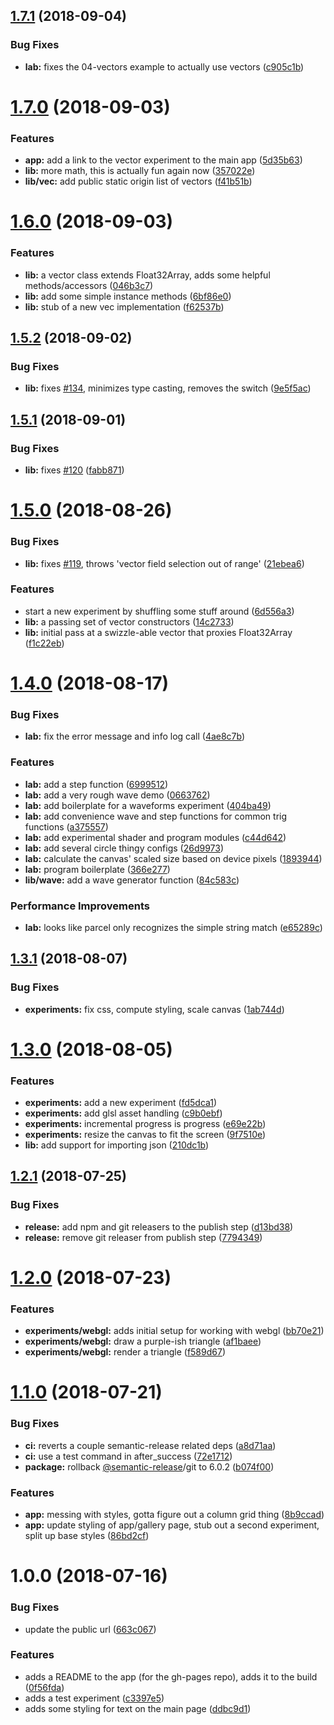 ## [1.7.1](https://github.com/fartts/fartts/compare/v1.7.0...v1.7.1) (2018-09-04)


### Bug Fixes

* **lab:** fixes the 04-vectors example to actually use vectors ([c905c1b](https://github.com/fartts/fartts/commit/c905c1b))

# [1.7.0](https://github.com/fartts/fartts/compare/v1.6.0...v1.7.0) (2018-09-03)


### Features

* **app:** add a link to the vector experiment to the main app ([5d35b63](https://github.com/fartts/fartts/commit/5d35b63))
* **lib:** more math, this is actually fun again now ([357022e](https://github.com/fartts/fartts/commit/357022e))
* **lib/vec:** add public static origin list of vectors ([f41b51b](https://github.com/fartts/fartts/commit/f41b51b))

# [1.6.0](https://github.com/fartts/fartts/compare/v1.5.2...v1.6.0) (2018-09-03)


### Features

* **lib:** a vector class extends Float32Array, adds some helpful methods/accessors ([046b3c7](https://github.com/fartts/fartts/commit/046b3c7))
* **lib:** add some simple instance methods ([6bf86e0](https://github.com/fartts/fartts/commit/6bf86e0))
* **lib:** stub of a new vec implementation ([f62537b](https://github.com/fartts/fartts/commit/f62537b))

## [1.5.2](https://github.com/fartts/fartts/compare/v1.5.1...v1.5.2) (2018-09-02)


### Bug Fixes

* **lib:** fixes [#134](https://github.com/fartts/fartts/issues/134), minimizes type casting, removes the switch ([9e5f5ac](https://github.com/fartts/fartts/commit/9e5f5ac))

## [1.5.1](https://github.com/fartts/fartts/compare/v1.5.0...v1.5.1) (2018-09-01)


### Bug Fixes

* **lib:** fixes [#120](https://github.com/fartts/fartts/issues/120) ([fabb871](https://github.com/fartts/fartts/commit/fabb871))

# [1.5.0](https://github.com/fartts/fartts/compare/v1.4.0...v1.5.0) (2018-08-26)


### Bug Fixes

* **lib:** fixes [#119](https://github.com/fartts/fartts/issues/119), throws 'vector field selection out of range' ([21ebea6](https://github.com/fartts/fartts/commit/21ebea6))


### Features

* start a new experiment by shuffling some stuff around ([6d556a3](https://github.com/fartts/fartts/commit/6d556a3))
* **lib:** a passing set of vector constructors ([14c2733](https://github.com/fartts/fartts/commit/14c2733))
* **lib:** initial pass at a swizzle-able vector that proxies Float32Array ([f1c22eb](https://github.com/fartts/fartts/commit/f1c22eb))

# [1.4.0](https://github.com/fartts/fartts/compare/v1.3.1...v1.4.0) (2018-08-17)


### Bug Fixes

* **lab:** fix the error message and info log call ([4ae8c7b](https://github.com/fartts/fartts/commit/4ae8c7b))


### Features

* **lab:** add a step function ([6999512](https://github.com/fartts/fartts/commit/6999512))
* **lab:** add a very rough wave demo ([0663762](https://github.com/fartts/fartts/commit/0663762))
* **lab:** add boilerplate for a waveforms experiment ([404ba49](https://github.com/fartts/fartts/commit/404ba49))
* **lab:** add convenience wave and step functions for common trig functions ([a375557](https://github.com/fartts/fartts/commit/a375557))
* **lab:** add experimental shader and program modules ([c44d642](https://github.com/fartts/fartts/commit/c44d642))
* **lab:** add several circle thingy configs ([26d9973](https://github.com/fartts/fartts/commit/26d9973))
* **lab:** calculate the canvas' scaled size based on device pixels ([1893944](https://github.com/fartts/fartts/commit/1893944))
* **lab:** program boilerplate ([366e277](https://github.com/fartts/fartts/commit/366e277))
* **lib/wave:** add a wave generator function ([84c583c](https://github.com/fartts/fartts/commit/84c583c))


### Performance Improvements

* **lab:** looks like parcel only recognizes the simple string match ([e65289c](https://github.com/fartts/fartts/commit/e65289c))

## [1.3.1](https://github.com/fartts/fartts/compare/v1.3.0...v1.3.1) (2018-08-07)


### Bug Fixes

* **experiments:** fix css, compute styling, scale canvas ([1ab744d](https://github.com/fartts/fartts/commit/1ab744d))

# [1.3.0](https://github.com/fartts/fartts/compare/v1.2.1...v1.3.0) (2018-08-05)


### Features

* **experiments:** add a new experiment ([fd5dca1](https://github.com/fartts/fartts/commit/fd5dca1))
* **experiments:** add glsl asset handling ([c9b0ebf](https://github.com/fartts/fartts/commit/c9b0ebf))
* **experiments:** incremental progress is progress ([e69e22b](https://github.com/fartts/fartts/commit/e69e22b))
* **experiments:** resize the canvas to fit the screen ([9f7510e](https://github.com/fartts/fartts/commit/9f7510e))
* **lib:** add support for importing json ([210dc1b](https://github.com/fartts/fartts/commit/210dc1b))

## [1.2.1](https://github.com/fartts/fartts/compare/v1.2.0...v1.2.1) (2018-07-25)


### Bug Fixes

* **release:** add npm and git releasers to the publish step ([d13bd38](https://github.com/fartts/fartts/commit/d13bd38))
* **release:** remove git releaser from publish step ([7794349](https://github.com/fartts/fartts/commit/7794349))

# [1.2.0](https://github.com/fartts/fartts/compare/v1.1.0...v1.2.0) (2018-07-23)


### Features

* **experiments/webgl:** adds initial setup for working with webgl ([bb70e21](https://github.com/fartts/fartts/commit/bb70e21))
* **experiments/webgl:** draw a purple-ish triangle ([af1baee](https://github.com/fartts/fartts/commit/af1baee))
* **experiments/webgl:** render a triangle ([f589d67](https://github.com/fartts/fartts/commit/f589d67))

# [1.1.0](https://github.com/fartts/fartts/compare/v1.0.0...v1.1.0) (2018-07-21)


### Bug Fixes

* **ci:** reverts a couple semantic-release related deps ([a8d71aa](https://github.com/fartts/fartts/commit/a8d71aa))
* **ci:** use a test command in after_success ([72e1712](https://github.com/fartts/fartts/commit/72e1712))
* **package:** rollback [@semantic-release](https://github.com/semantic-release)/git to 6.0.2 ([b074f00](https://github.com/fartts/fartts/commit/b074f00))


### Features

* **app:** messing with styles, gotta figure out a column grid thing ([8b9ccad](https://github.com/fartts/fartts/commit/8b9ccad))
* **app:** update styling of app/gallery page, stub out a second experiment, split up base styles ([86bd2cf](https://github.com/fartts/fartts/commit/86bd2cf))

# 1.0.0 (2018-07-16)


### Bug Fixes

* update the public url ([663c067](https://github.com/fartts/fartts/commit/663c067))


### Features

* adds a README to the app (for the gh-pages repo), adds it to the build ([0f56fda](https://github.com/fartts/fartts/commit/0f56fda))
* adds a test experiment ([c3397e5](https://github.com/fartts/fartts/commit/c3397e5))
* adds some styling for text on the main page ([ddbc9d1](https://github.com/fartts/fartts/commit/ddbc9d1))

